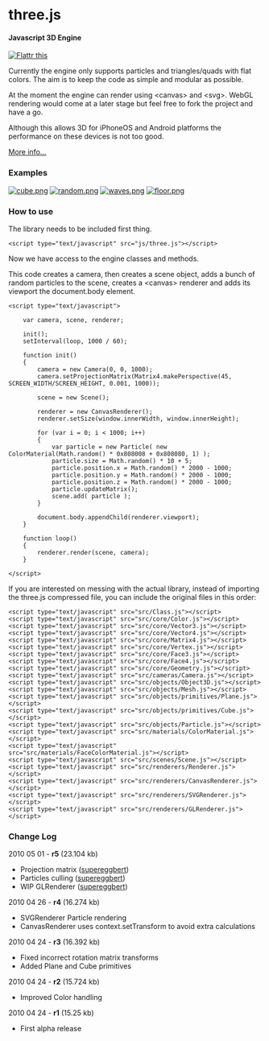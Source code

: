 three.js
========

#### Javascript 3D Engine ####

[![Flattr this](http://api.flattr.com/button/button-compact-static-100x17.png)](http://flattr.com/thing/287/three-js)

Currently the engine only supports particles and triangles/quads with flat colors. The aim is to keep the code as simple and modular as possible.

At the moment the engine can render using &lt;canvas&gt; and &lt;svg&gt;. WebGL rendering would come at a later stage but feel free to fork the project and have a go.

Although this allows 3D for iPhoneOS and Android platforms the performance on these devices is not too good.

[More info...](http://mrdoob.com/blog/post/693)

### Examples ###

[![cube.png](http://github.com/mrdoob/three.js/raw/master/examples/geometry/cube.png)](http://mrdoob.com/lab/javascript/three/geometry/cube.html)
[![random.png](http://github.com/mrdoob/three.js/raw/master/examples/particles/random.png)](http://mrdoob.com/lab/javascript/three/particles/random.html)
[![waves.png](http://github.com/mrdoob/three.js/raw/master/examples/particles/waves.png)](http://mrdoob.com/lab/javascript/three/particles/waves.html)
[![floor.png](http://github.com/mrdoob/three.js/raw/master/examples/particles/floor.png)](http://mrdoob.com/lab/javascript/three/particles/floor.html)

### How to use ###

The library needs to be included first thing.

	<script type="text/javascript" src="js/three.js"></script>

Now we have access to the engine classes and methods.

This code creates a camera, then creates a scene object, adds a bunch of random particles to the scene, creates a &lt;canvas&gt; renderer and adds its viewport the document.body element.

	<script type="text/javascript">

		var camera, scene, renderer;

		init();
		setInterval(loop, 1000 / 60);

		function init()
		{
			camera = new Camera(0, 0, 1000);
			camera.setProjectionMatrix(Matrix4.makePerspective(45, SCREEN_WIDTH/SCREEN_HEIGHT, 0.001, 1000));

			scene = new Scene();
	
			renderer = new CanvasRenderer();
			renderer.setSize(window.innerWidth, window.innerHeight);

			for (var i = 0; i < 1000; i++)
			{
				var particle = new Particle( new ColorMaterial(Math.random() * 0x808008 + 0x808080, 1) );
				particle.size = Math.random() * 10 + 5;
				particle.position.x = Math.random() * 2000 - 1000;
				particle.position.y = Math.random() * 2000 - 1000;
				particle.position.z = Math.random() * 2000 - 1000;
				particle.updateMatrix();
				scene.add( particle );
			}

			document.body.appendChild(renderer.viewport);
		}

		function loop()
		{
			renderer.render(scene, camera);
		}

	</script>

If you are interested on messing with the actual library, instead of importing the three.js compressed file, you can include the original files in this order:

	<script type="text/javascript" src="src/Class.js"></script>
	<script type="text/javascript" src="src/core/Color.js"></script>
	<script type="text/javascript" src="src/core/Vector3.js"></script>
	<script type="text/javascript" src="src/core/Vector4.js"></script>
	<script type="text/javascript" src="src/core/Matrix4.js"></script>
	<script type="text/javascript" src="src/core/Vertex.js"></script>
	<script type="text/javascript" src="src/core/Face3.js"></script>
	<script type="text/javascript" src="src/core/Face4.js"></script>
	<script type="text/javascript" src="src/core/Geometry.js"></script>
	<script type="text/javascript" src="src/cameras/Camera.js"></script>
	<script type="text/javascript" src="src/objects/Object3D.js"></script>
	<script type="text/javascript" src="src/objects/Mesh.js"></script>
	<script type="text/javascript" src="src/objects/primitives/Plane.js"></script>
	<script type="text/javascript" src="src/objects/primitives/Cube.js"></script>
	<script type="text/javascript" src="src/objects/Particle.js"></script>
	<script type="text/javascript" src="src/materials/ColorMaterial.js"></script>
	<script type="text/javascript" src="src/materials/FaceColorMaterial.js"></script>
	<script type="text/javascript" src="src/scenes/Scene.js"></script>
	<script type="text/javascript" src="src/renderers/Renderer.js"></script>
	<script type="text/javascript" src="src/renderers/CanvasRenderer.js"></script>
	<script type="text/javascript" src="src/renderers/SVGRenderer.js"></script>
	<script type="text/javascript" src="src/renderers/GLRenderer.js"></script>

	
### Change Log ###

2010 05 01 - **r5** (23.104 kb)

* Projection matrix ([supereggbert](http://github.com/supereggbert)) 
* Particles culling ([supereggbert](http://github.com/supereggbert))
* WIP GLRenderer ([supereggbert](http://github.com/supereggbert))


2010 04 26 - **r4** (16.274 kb)

* SVGRenderer Particle rendering
* CanvasRenderer uses context.setTransform to avoid extra calculations


2010 04 24 - **r3** (16.392 kb)

* Fixed incorrect rotation matrix transforms
* Added Plane and Cube primitives


2010 04 24 - **r2** (15.724 kb)

* Improved Color handling


2010 04 24 - **r1** (15.25 kb)

* First alpha release

